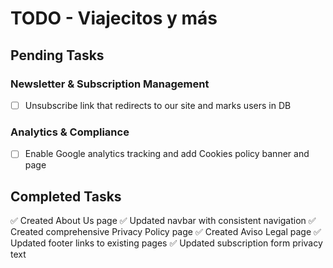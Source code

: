 # TODO - Viajecitos y más

## Pending Tasks

### Newsletter & Subscription Management
- [ ] Unsubscribe link that redirects to our site and marks users in DB

### Analytics & Compliance
- [ ] Enable Google analytics tracking and add Cookies policy banner and page

## Completed Tasks
✅ Created About Us page
✅ Updated navbar with consistent navigation
✅ Created comprehensive Privacy Policy page
✅ Created Aviso Legal page
✅ Updated footer links to existing pages
✅ Updated subscription form privacy text